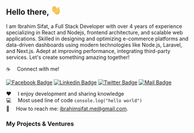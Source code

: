 

## Hello there, <img src="hello.gif" width="28px" alt="hi">

I am Ibrahim Sifat, a Full Stack Developer with over 4 years of experience specializing in React and Nodejs, frontend architecture, and
scalable web applications. Skilled in designing and optimizing e-commerce platforms and data-driven dashboards
using modern technologies like Node.js, Laravel, and Next.js. Adept at improving performance, integrating third-party
services. Let's create something amazing together!

:coffee: &emsp;Connect with me!

[![Facebook Badge](https://img.shields.io/badge/Facebook-1877F2?style=for-the-badge&logo=facebook&logoColor=white)](https://www.facebook.com/people/Ibrahim-Sifat/100015218562560/) [![Linkedin Badge](https://img.shields.io/badge/LinkedIn-0077B5?style=for-the-badge&logo=linkedin&logoColor=white)](https://www.linkedin.com/in/ibrahim-sifat/) [![Twitter Badge](https://img.shields.io/badge/Twitter-1DA1F2?style=for-the-badge&logo=twitter&logoColor=white)](https://twitter.com/ibrahimsifat_) [![Mail Badge](https://img.shields.io/badge/Gmail-D14836?style=for-the-badge&logo=gmail&logoColor=white)](mailto:ibrahimsifat.me@gmail.com)

:hearts: &emsp;I enjoy development and sharing knowledge <br/>
:computer: &emsp;Most used line of code `console.log("hello world")` <br/>
:e-mail: &emsp;How to reach me: ibrahimsifat.me@gmail.com.<br/>


### My Projects & Ventures
